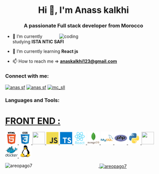 <h1 align="center">Hi 👋, I'm Anass kalkhi</h1>
<h3 align="center">A passionate Full stack developer from Morocco</h3>
<img align="right" alt="coding" width="330" src="https://media.tenor.com/A-xepNszV9YAAAAi/ai-bot.gif" >

- 🔭 I’m currently studying **ISTA NTIC SAFI**

- 🌱 I’m currently learning **React js**


- 📫 How to reach me => **anaskalkhi123@gmail.com**

<h3 align="left">Connect with me:</h3>
<p align="left">
<a href="https://twitter.com/anas sf" target="blank"><img align="center" src="https://raw.githubusercontent.com/rahuldkjain/github-profile-readme-generator/master/src/images/icons/Social/twitter.svg" alt="anas sf" height="30" width="40" /></a>
<a href="https://fb.com/anas sf" target="blank"><img align="center" src="https://raw.githubusercontent.com/rahuldkjain/github-profile-readme-generator/master/src/images/icons/Social/facebook.svg" alt="anas sf" height="30" width="40" /></a>
<a href="https://instagram.com/mc_sll" target="blank"><img align="center" src="https://raw.githubusercontent.com/rahuldkjain/github-profile-readme-generator/master/src/images/icons/Social/instagram.svg" alt="mc_sll" height="30" width="40" /></a>
</p>

<h3 align="left">Languages and Tools:</h3>
<p align="left"> <a href="https://www.docker.com/" target="_blank" rel="noreferrer"> 

<div >
  <h1>FRONT END :</h1>
<img src="https://raw.githubusercontent.com/devicons/devicon/master/icons/html5/html5-original-wordmark.svg" alt="html5" width="40" height="40"/> 
<img src="https://raw.githubusercontent.com/devicons/devicon/master/icons/css3/css3-original-wordmark.svg" alt="css3" width="40" height="40"/>
<img src="https://www.vectorlogo.zone/logos/tailwindcss/tailwindcss-icon.svg" width="40" height="40"/>  
  
<img src="https://raw.githubusercontent.com/devicons/devicon/master/icons/javascript/javascript-original.svg" width="40" height="40"/>  
<img src="https://raw.githubusercontent.com/devicons/devicon/master/icons/typescript/typescript-original.svg" width="40" height="40"/> 
<img src="https://raw.githubusercontent.com/devicons/devicon/master/icons/react/react-original-wordmark.svg"  width="40" height="40"/>



<img src="https://raw.githubusercontent.com/devicons/devicon/master/icons/mongodb/mongodb-original-wordmark.svg"  width="40" height="40"/> 
<img src="https://raw.githubusercontent.com/devicons/devicon/master/icons/mysql/mysql-original-wordmark.svg" width="40" height="40"/>
<img src="https://raw.githubusercontent.com/devicons/devicon/master/icons/php/php-original.svg"  width="40" height="40"/> 
<img src="https://raw.githubusercontent.com/devicons/devicon/master/icons/python/python-original.svg"  width="40" height="40"/>


<img src="https://www.vectorlogo.zone/logos/firebase/firebase-icon.svg"  width="40" height="40"/>
<img src="https://raw.githubusercontent.com/devicons/devicon/master/icons/docker/docker-original-wordmark.svg" alt="docker" width="40" height="40"/>

<img src="https://raw.githubusercontent.com/devicons/devicon/master/icons/linux/linux-original.svg" alt="linux" width="40" height="40"/>
</div>
<p><img  align="left" src="https://github-readme-stats.vercel.app/api/top-langs?username=areopago7&show_icons=true&locale=en&layout=compact" alt="areopago7"  width="300px"/></p>

<p>&nbsp;<img  align="center" src="https://github-readme-stats.vercel.app/api?username=areopago7&show_icons=true&locale=en" alt="areopago7" height="150px" width="300px"/></p>
